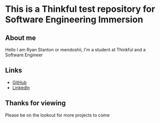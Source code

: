 # This is a Thinkful test repository for Software Engineering Immersion
 ## About me
 Hello I am Ryan Stanton or mendoshii, I'm a student at Thinkful and a Software Engineer
## Links
* [GitHub](https://github.com/mendoshiii)
* [LinkedIn](https://www.linkedin.com/in/ryan-stanton-84412823a/)

## Thanks for viewing
Please be on the lookout for more projects to come
